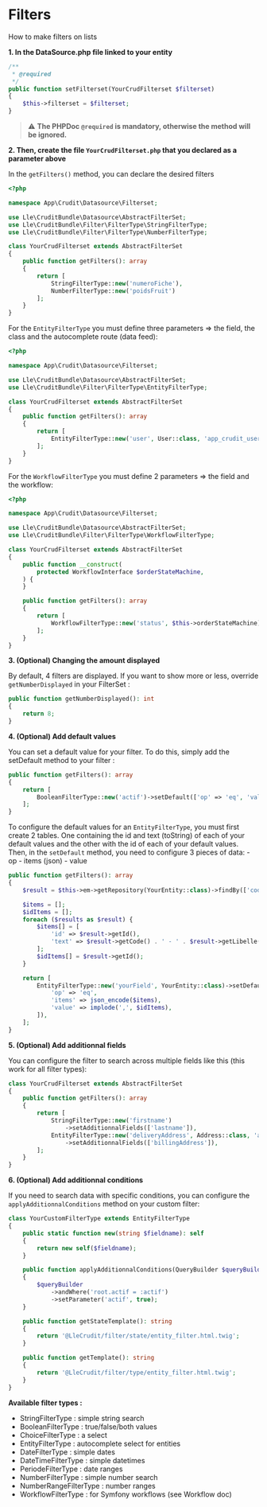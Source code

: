 # Filters

How to make filters on lists

**1. In the DataSource.php file linked to your entity**

```php
/**
 * @required
 */
public function setFilterset(YourCrudFilterset $filterset)
{
    $this->filterset = $filterset;
}
```

> :warning: **The PHPDoc `@required` is mandatory, otherwise the method will be ignored.**

**2. Then, create the file `YourCrudFilterset.php` that you declared as a parameter above**

In the `getFilters()` method, you can declare the desired filters

```php
<?php

namespace App\Crudit\Datasource\Filterset;

use Lle\CruditBundle\Datasource\AbstractFilterSet;
use Lle\CruditBundle\Filter\FilterType\StringFilterType;
use Lle\CruditBundle\Filter\FilterType\NumberFilterType;

class YourCrudFilterset extends AbstractFilterSet
{
    public function getFilters(): array
    {
        return [
            StringFilterType::new('numeroFiche'),
            NumberFilterType::new('poidsFruit')
        ];
    }
}
```

For the `EntityFilterType` you must define three parameters => the field, the class and the autocomplete route (data feed):

```php
<?php

namespace App\Crudit\Datasource\Filterset;

use Lle\CruditBundle\Datasource\AbstractFilterSet;
use Lle\CruditBundle\Filter\FilterType\EntityFilterType;

class YourCrudFilterset extends AbstractFilterSet
{
    public function getFilters(): array
    {
        return [
            EntityFilterType::new('user', User::class, 'app_crudit_user_autocomplete'),
        ];
    }
}
```

For the `WorkflowFilterType` you must define 2 parameters => the field and the workflow:

```php
<?php

namespace App\Crudit\Datasource\Filterset;

use Lle\CruditBundle\Datasource\AbstractFilterSet;
use Lle\CruditBundle\Filter\FilterType\WorkflowFilterType;

class YourCrudFilterset extends AbstractFilterSet
{
    public function __construct(
        protected WorkflowInterface $orderStateMachine,
    ) {
    }

    public function getFilters(): array
    {
        return [
            WorkflowFilterType::new('status', $this->orderStateMachine),
        ];
    }
}
```

**3. (Optional) Changing the amount displayed**

By default, 4 filters are displayed. If you want to show more or less, override `getNumberDisplayed` in your FilterSet :

```php
public function getNumberDisplayed(): int
{
    return 8;
}
```

**4. (Optional) Add default values**

You can set a default value for your filter. To do this, simply add the setDefault method to your filter :

```php
public function getFilters(): array
{
    return [
        BooleanFilterType::new('actif')->setDefault(['op' => 'eq', 'value' => 'true']),
    ];
}
```

To configure the default values for an `EntityFilterType`, you must first create 2 tables.
One containing the id and text (toString) of each of your default values and the other with the id of each of your default values.
Then, in the `setDefault` method, you need to configure 3 pieces of data:
    - op
    - items (json)
    - value

```php
public function getFilters(): array
{
    $result = $this->em->getRepository(YourEntity::class)->findBy(['code' => ['A', 'B']]);

    $items = [];
    $idItems = [];
    foreach ($results as $result) {
        $items[] = [
            'id' => $result->getId(),
            'text' => $result->getCode() . ' - ' . $result->getLibelle(),
        ];
        $idItems[] = $result->getId();
    }

    return [
        EntityFilterType::new('yourField', YourEntity::class)->setDefault([
            'op' => 'eq',
            'items' => json_encode($items),
            'value' => implode(',', $idItems),
        ]),
    ];
}
```

**5. (Optional) Add additionnal fields**

You can configure the filter to search across multiple fields like this (this work for all filter types):

```php
class YourCrudFilterset extends AbstractFilterSet
{
    public function getFilters(): array
    {
        return [
            StringFilterType::new('firstname')
                ->setAdditionnalFields(['lastname']),
            EntityFilterType::new('deliveryAddress', Address::class, 'app_crudit_address_autocomplete')
                ->setAdditionnalFields(['billingAddress']),
        ];
    }
}
```

**6. (Optional) Add additionnal conditions**

If you need to search data with specific conditions, you can configure the `applyAdditionnalConditions` method on your custom filter:

```php
class YourCustomFilterType extends EntityFilterType
{
    public static function new(string $fieldname): self
    {
        return new self($fieldname);
    }

    public function applyAdditionnalConditions(QueryBuilder $queryBuilder): void
    {
        $queryBuilder
            ->andWhere('root.actif = :actif')
            ->setParameter('actif', true);
    }

    public function getStateTemplate(): string
    {
        return '@LleCrudit/filter/state/entity_filter.html.twig';
    }

    public function getTemplate(): string
    {
        return '@LleCrudit/filter/type/entity_filter.html.twig';
    }
}
```

**Available filter types :**

- StringFilterType : simple string search
- BooleanFilterType : true/false/both values
- ChoiceFilterType : a select
- EntityFilterType : autocomplete select for entities
- DateFilterType : simple dates
- DateTimeFilterType : simple datetimes
- PeriodeFilterType : date ranges
- NumberFilterType : simple number search
- NumberRangeFilterType : number ranges
- WorkflowFilterType : for Symfony workflows (see Workflow doc)
